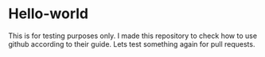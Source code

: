 # Hello-world
This is for testing purposes only. I made this repository to check how to use github according to their guide.
Lets test something again for pull requests.
